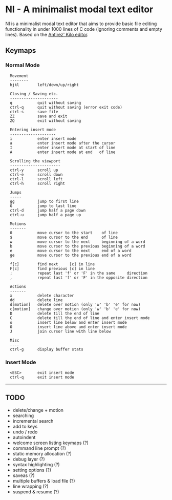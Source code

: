 # NI - A minimalist modal text editor

NI is a minimalist modal text editor that aims to provide basic file editing
functionality in under 1000 lines of C code (ignoring comments and empty lines).
Based on the [Antirez' Kilo editor](http://antirez.com/news/108).

## Keymaps

### Normal Mode

```
  Movement
  --------
  hjkl        left/down/up/right

  Closing / Saving etc.
  ---------------------
  q           quit without saving
  ctrl-q      quit without saving (error exit code)
  ctrl-s      save file
  ZZ          save and exit
  ZQ          exit without saving

  Entering insert mode
  --------------------
  i           enter insert mode
  a           enter insert mode after the cursor
  I           enter insert mode at start of line
  A           enter insert mode at end   of line

  Scrolling the viewport
  ----------------------
  ctrl-y      scroll up
  ctrl-e      scroll down
  ctrl-l      scroll left
  ctrl-h      scroll right

  Jumps
  -----
  gg          jump to first line
  G           jump to last line
  ctrl-d      jump half a page down
  ctrl-u      jump half a page up

  Motions
  -------
  0           move cursor to the start    of line
  $           move cursor to the end      of line
  w           move cursor to the next     beginning of a word
  b           move cursor to the previous beginning of a word
  e           move cursor to the next     end of a word
  ge          move cursor to the previous end of a word

  f[c]        find next     [c] in line
  F[c]        find previous [c] in line
  ;           repeat last 'f' or 'F' in the same     direction
  ,           repeat last 'f' or 'F' in the opposite direction

  Actions
  -------
  x           delete character
  dd          delete line
  d[motion]   delete over motion (only 'w' 'b' 'e' for now)
  c[motion]   change over motion (only 'w' 'b' 'e' for now)
  D           delete till the end of line
  C           delete till the end of line and enter insert mode
  o           insert line below and enter insert mode
  O           insert line above and enter insert mode
  J           join cursor line with line below

  Misc
  ----
  ctrl-g      display buffer stats
```

### Insert Mode

```
  <ESC>       exit insert mode
  ctrl-q      exit insert mode
```

---

## TODO

- delete/change + motion
- searching
- incremental search
- add <count> to keys
- undo / redo
- autoindent
- welcome screen listing keymaps (?)
- command line prompt (?)
- static memory allocation (?)
- debug layer (?)
- syntax highlighting (?)
- setting options (?)
- saveas (?)
- multiple buffers & load file (?)
- line wrapping (?)
- suspend & resume (?)
